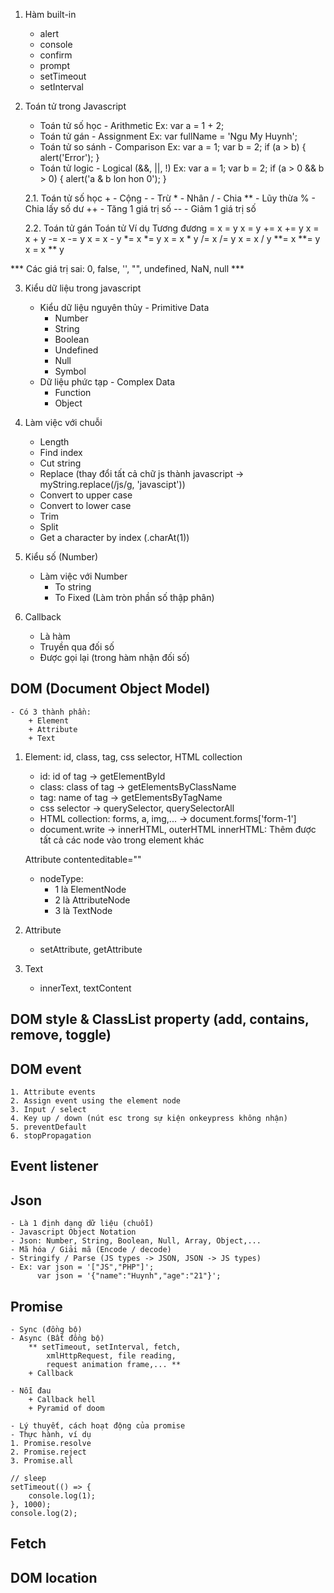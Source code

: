 1. Hàm built-in
    - alert
    - console
    - confirm
    - prompt
    - setTimeout
    - setInterval

2. Toán tử trong Javascript
    - Toán tử số học - Arithmetic
        Ex: var a = 1 + 2;
    - Toán tử gán - Assignment
        Ex: var fullName = 'Ngu My Huynh';
    - Toán tử so sánh - Comparison
        Ex: var a = 1;
            var b = 2;
            if (a > b) {
                alert('Error');
            }
    - Toán tử logic - Logical (&&, ||, !)
        Ex: var a = 1;
            var b = 2;
            if (a > 0 && b > 0) {
                alert('a & b lon hon 0');
            }

    2.1. Toán tử số học
        +     - Cộng
        -     - Trừ
        *     - Nhân
        /     - Chia
        **    - Lũy thừa
        %     - Chia lấy số dư
        ++    - Tăng 1 giá trị số
        --    - Giảm 1 giá trị số

    2.2. Toán tử gán
    Toán tử         Ví dụ               Tương đương
    =               x = y               x = y
    +=              x += y              x = x + y
    -=              x -= y              x = x - y
    *=              x *= y              x = x * y
    /=              x /= y              x = x / y
    **=             x **= y             x = x ** y

*** Các giá trị sai: 0, false, '', "", undefined, NaN, null ***

3. Kiểu dữ liệu trong javascript
    - Kiểu dữ liệu nguyên thủy - Primitive Data
        + Number
        + String
        + Boolean
        + Undefined
        + Null
        + Symbol
    - Dữ liệu phức tạp - Complex Data
        + Function
        + Object

4. Làm việc với chuỗi
    - Length
    - Find index
    - Cut string
    - Replace (thay đổi tất cả chữ js thành javascript -> myString.replace(/js/g, 'javascipt'))
    - Convert to upper case
    - Convert to lower case
    - Trim
    - Split
    - Get a character by index (.charAt(1))

5. Kiểu số (Number)
    - Làm việc với Number
        + To string
        + To Fixed (Làm tròn phần số thập phân)


6. Callback
    - Là hàm
    - Truyền qua đối số
    - Được gọi lại (trong hàm nhận đối số)


## DOM (Document Object Model)
    - Có 3 thành phần:
        + Element
        + Attribute
        + Text

1. Element: id, class, tag, css selector, HTML collection
    - id: id of tag             -> getElementById
    - class: class of tag       -> getElementsByClassName
    - tag: name of tag          -> getElementsByTagName
    - css selector              -> querySelector, querySelectorAll
    - HTML collection: forms, a, img,...      -> document.forms['form-1']
    - document.write
    -> innerHTML, outerHTML
    innerHTML: Thêm được tất cả các node vào trong element khác
    <!-- Có thể chỉnh sửa -->
    Attribute contenteditable=""
    - nodeType:
        + 1 là ElementNode
        + 2 là AttributeNode
        + 3 là TextNode

2. Attribute
    - setAttribute, getAttribute

3. Text
    - innerText, textContent

## DOM style & ClassList property (add, contains, remove, toggle)

## DOM event
    1. Attribute events
    2. Assign event using the element node
    3. Input / select
    4. Key up / down (nút esc trong sự kiện onkeypress không nhận)
    5. preventDefault
    6. stopPropagation
    
## Event listener
## Json
    - Là 1 định dạng dữ liệu (chuỗi)
    - Javascript Object Notation
    - Json: Number, String, Boolean, Null, Array, Object,...
    - Mã hóa / Giải mã (Encode / decode)
    - Stringify / Parse (JS types -> JSON, JSON -> JS types)
    - Ex: var json = '["JS","PHP"]';
          var json = '{"name":"Huynh","age":"21"}';

## Promise
    - Sync (đồng bộ)
    - Async (Bất đồng bộ)
        ** setTimeout, setInterval, fetch,
            xmlHttpRequest, file reading,
            request animation frame,... **
        + Callback
    
    - Nỗi đau
        + Callback hell
        + Pyramid of doom
        
    - Lý thuyết, cách hoạt động của promise
    - Thực hành, ví dụ
    1. Promise.resolve
    2. Promise.reject
    3. Promise.all

    // sleep
    setTimeout(() => {
        console.log(1);
    }, 1000);
    console.log(2);

## Fetch

## DOM location
    